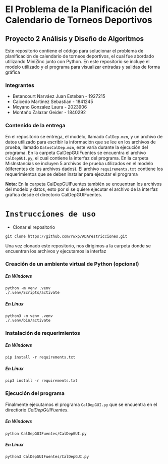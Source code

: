 # El Problema de la Planificación del Calendario de Torneos Deportivos
## Proyecto 2 Análisis y Diseño de Algoritmos

Este repositorio contiene el código para solucionar el problema de planificación de calendario de torneos deportivos, el cual fue abordado utilizando MiniZinc junto con Python. En este repositorio se incluye el modelo utilizado y el programa para visualizar entradas y salidas de forma gráfica

### Integrantes
- Betancourt Narváez Juan Esteban - 1927215
- Caicedo Martinez Sebastian - 1841245
- Moyano Gonzalez Laura - 2023906
- Montaño Zalazar Geider - 1840292

### Contenido de la entrega
En el repositorio se entrega, el modelo, llamado ```CalDep.mzn```, y un archivo de datos utilizado para escribir la información que se lee en los archivos de prueba, llamado ```DatosCalDep.mzn```, este varía durante la ejecución del programa.
En la carpeta CalDepGUIFuentes se encuentra el archivo ```CalDepGUI.py```, el cual contiene la interfaz del programa.
En la carpeta MisInstancias se incluyen 5 archivos de prueba utilizados en el modelo (diferentes de los archivos dados).
El archivo ```requirements.txt``` contiene los requerimientos que se deben instalar para ejecutar el programa

**Nota:** En la carpeta CalDepGUIFuentes también se encuentran los archivos del modelo y datos, esto por si se quiere ejecutar el archivo de la interfaz gráfica desde el directorio CalDepGUIFuentes.

# ```Instrucciones de uso```
- Clonar el repositorio
```
git clone https://github.com/rwxp/ADArestricciones.git
```

Una vez clonado este repositorio, nos dirigimos a la carpeta donde se encuentran los archivos y ejecutamos la interfaz
### Creación de un ambiente virtual de Python (opcional)

##### En Windows
```
python -m venv .venv
./.venv/Scripts/activate
```
##### En Linux
```
python3 -m venv .venv
./.venv/bin/activate
```

### Instalación de requerimientos

##### En Windows
```
pip install -r requirements.txt
```
##### En Linux
```
pip3 install -r requirements.txt
```

### Ejecución del programa
Finalmente ejecutamos el programa ```CalDepGUI.py``` que se encuentra en el directiorio _CalDepGUIFuentes_.
##### En Windows
```
python CalDepGUIFuentes/CalDepGUI.py
```
##### En Linux
```
python3 CalDepGUIFuentes/CalDepGUI.py
```